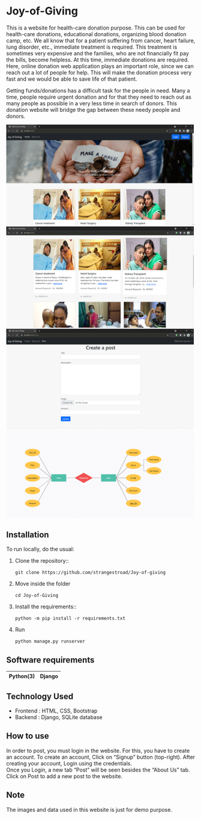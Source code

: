 # Joy-of-Giving

This is a website for health-care donation purpose. This can be used for health-care donations, educational donations, organizing blood donation camp, etc.
We all know that for a patient suffering from cancer, heart failure, lung disorder, etc., immediate treatment is required. 
This treatment is sometimes very expensive and the families, who are not financially fit pay the bills, become helpless. 
At this time, immediate donations are required. Here, online donation web application plays an important role, since we can reach out a lot of people for help. 
This will make the donation process very fast and we would be able to save life of that patient.
 
Getting funds/donations has a difficult task for the people in need. 
Many a time, people require urgent donation and for that they need to reach out as many people as possible in a very less time in search of donors. 
This donation website will bridge the gap between these needy people and donors. 

<img src="https://github.com/strangestroad/Joy-of-giving/blob/master/screenshots/Screenshot%20(836).png" width="500" alt="Screenshot"/>
<img src="https://github.com/strangestroad/Joy-of-giving/blob/master/screenshots/Screenshot%20(837).png" width="500" alt="Screenshot"/>
<img src="https://github.com/strangestroad/Joy-of-giving/blob/master/screenshots/Screenshot%20(850).png" width="500" alt="Screenshot"/>
<img src="https://github.com/strangestroad/Joy-of-giving/blob/master/screenshots/Screenshot%20(868).png" width="500" alt="Screenshot"/>

## Installation
To run locally, do the usual:
1. Clone the repository::
   ```
   git clone https://github.com/strangestroad/Joy-of-giving
   ```
2. Move inside the folder
   ```
   cd Joy-of-Giving
   ```
3. Install the requirements::
   ```
   python -m pip install -r requirements.txt
   ```
4. Run
   ```
   python manage.py runserver
   ```
## Software requirements
Python(3) | Django 
--------- | ------ 

## Technology Used
- Frontend : HTML, CSS, Bootstrap
- Backend : Django, SQLite database

## How to use
In order to post, you must login in the website. For this, you have to create an account. To create an account, Click on “Signup” button (top-right).
After creating your account, Login using the credentials. <br>
Once you Login, a new tab “Post” will be seen besides the “About Us” tab.<br>
Click on Post to add a new post to the website.<br>

## Note
The images and data used in this website is just for demo purpose.
